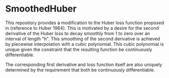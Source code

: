 # SmoothedHuber
This repository provides a modification to the Huber loss function proposed in (reference to Huber 1964). This is motivated by a desire for the second derivative of the Huber loss to decay smoothly from 1 to zero over an interval of length "h". This smoothing of the second derivative is achieved by piecewise interpolation with a cubic polynomial. This cubic polynomial is unique given the constraint that the resulting function be continuously differentiable.

The corresponding first derivative and loss function itself are also uniquely determined by the requirement that both be continuously differentiable.

